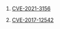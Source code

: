 1. [CVE-2021-3156](https://blog.qualys.com/vulnerabilities-threat-research/2021/01/26/cve-2021-3156-heap-based-buffer-overflow-in-sudo-baron-samedit)

2. [CVE-2017-12542](https://www.bleepingcomputer.com/news/security/you-can-bypass-authentication-on-hpe-ilo4-servers-with-29-a-characters/)
